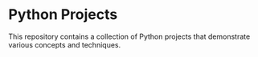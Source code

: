 # Python Projects

This repository contains a collection of Python projects that demonstrate various concepts and techniques. 
